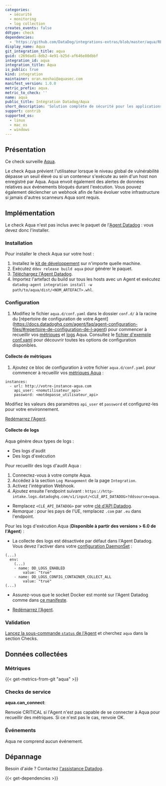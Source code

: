 ```yaml
---
categories:
  - sécurité
  - monitoring
  - log collection
creates_events: false
ddtype: check
dependencies:
  - 'https://github.com/DataDog/integrations-extras/blob/master/aqua/README.md'
display_name: Aqua
git_integration_title: aqua
guid: c269dad1-8db2-4e91-b25d-af646e80dbbf
integration_id: aqua
integration_title: Aqua
is_public: true
kind: integration
maintainer: oran.moshai@aquasec.com
manifest_version: 1.0.0
metric_prefix: aqua.
metric_to_check: ''
name: aqua
public_title: Intégration Datadog/Aqua
short_description: 'Solution complète de sécurité pour les applications cloud natives et conteneurs, du développement à la production'
support: contrib
supported_os:
  - linux
  - mac_os
  - windows
---
```

## Présentation

Ce check surveille [Aqua][1].

Le check Aqua prévient l'utilisateur lorsque le niveau global de vulnérabilité dépasse un seuil élevé ou si un conteneur s'exécute au sein d'un host non enregistré par Aqua. Aqua envoit également des alertes de données relatives aux événements bloqués durant l'exécution. Vous pouvez également déclencher un webhook afin de faire évoluer votre infrastructure si jamais d'autres scanneurs Aqua sont requis.

## Implémentation

Le check Aqua n'est pas inclus avec le paquet de l'[Agent Datadog][2] : vous devez donc
l'installer.

### Installation

Pour installer le check Aqua sur votre host :

1. Installez le [kit de développement][8] sur n'importe quelle machine.
2. Exécutez `ddev release build aqua` pour générer le paquet.
3. [Téléchargez l'Agent Datadog][2].
4. Importez l'artefact du build sur tous les hosts avec un Agent et exécutez `datadog-agent integration install -w path/to/aqua/dist/<NOM_ARTEFACT>.whl`.

### Configuration

1. Modifiez le fichier `aqua.d/conf.yaml` dans le dossier `conf.d/` à la racine du [répertoire de configuration de votre Agent] (https://docs.datadoghq.com/agent/faq/agent-configuration-files/#repertoire-de-configuration-de-l-agent) pour commencer à recueillir vos [métriques](#collecte-de-metriques) et [logs](#collecte-de-logs) Aqua.
  Consultez le [fichier d'exemple conf.yaml][3] pour découvrir toutes les options de configuration disponibles.

#### Collecte de métriques

1. Ajoutez ce bloc de configuration à votre fichier `aqua.d/conf.yaml` pour commencer à recueillir vos [métriques Aqua](#metriques) :

```
instances:
  - url: http://votre-instance-aqua.com
    api_user: <nomutilisateur_api>
    password: <motdepasse_utilisateur_api>
```

Modifiez les valeurs des paramètres `api_user` et `password` et configurez-les pour votre environnement.

[Redémarrez l'Agent][4].

#### Collecte de logs

Aqua génère deux types de logs :

* Des logs d'audit
* Des logs d'exécution

Pour recueillir des logs d'audit Aqua :

1. Connectez-vous à votre compte Aqua.
2. Accédez à la section `Log Management` de la page `Integration`.
3. Activez l'intégration Webhook.
4. Ajoutez ensuite l'endpoint suivant : `https://http-intake.logs.datadoghq.com/v1/input/<CLÉ_API_DATADOG>?ddsource=aqua`.

* Remplacez `<CLÉ_API_DATADOG>` par votre [clé d'API Datadog](https://app.datadoghq.com/account/settings#api).
* *Remarque* : pour les pays de l'UE, remplacez `.com` par `.eu` dans l'endpoint.

Pour les logs d'exécution Aqua (**Disponible à partir des versions > 6.0 de l'Agent**) :

* La collecte des logs est désactivée par défaut dans l'Agent Datadog. Vous devez l'activer dans votre [configuration DaemonSet](https://docs.datadoghq.com/agent/kubernetes/daemonset_setup/#collecte-de-logs) :

```
(...)
  env:
    (...)
    - name: DD_LOGS_ENABLED
        value: "true"
    - name: DD_LOGS_CONFIG_CONTAINER_COLLECT_ALL
        value: "true"
(...)
```

* Assurez-vous que le socket Docker est monté sur l'Agent Datadog comme dans [ce manifeste](https://docs.datadoghq.com/agent/kubernetes/daemonset_setup/#creer-un-manifeste).

* [Redémarrez l'Agent][4].


### Validation

[Lancez la sous-commande `status` de l'Agent][5] et cherchez `aqua` dans la section Checks.

## Données collectées

### Métriques
{{< get-metrics-from-git "aqua" >}}


### Checks de service

**aqua.can_connect**:

Renvoie CRITICAL si l'Agent n'est pas capable de se connecter à Aqua pour recueillir des métriques. Si ce n'est pas le cas, renvoie OK.

### Événements

Aqua ne comprend aucun événement.

## Dépannage

Besoin d'aide ? Contactez [l'assistance Datadog][7].

[1]: https://www.aquasec.com
[2]: https://app.datadoghq.com/account/settings#agent
[3]: https://github.com/DataDog/integrations-extras/blob/master/aqua/datadog_checks/aqua/data/conf.yaml.example
[4]: https://docs.datadoghq.com/fr/agent/faq/agent-commands/#start-stop-restart-the-agent
[5]: https://docs.datadoghq.com/fr/agent/faq/agent-commands/#agent-status-and-information
[6]: https://github.com/DataDog/integrations-extras/blob/master/aqua/metadata.csv
[7]: https://docs.datadoghq.com/fr/help/
[8]: https://docs.datadoghq.com/fr/developers/integrations/new_check_howto/#developer-toolkit


{{< get-dependencies >}}